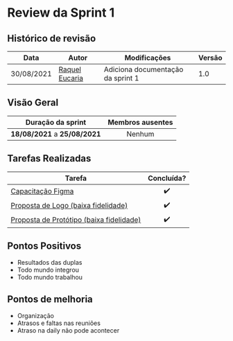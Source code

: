 # Review da Sprint 1

## Histórico de revisão

| Data       | Autor                                        | Modificações                      | Versão |
| ---------- | -------------------------------------------- | --------------------------------- | ------ |
| 30/08/2021 | [Raquel Eucaria](https://github.com/raqueleucaria)| Adiciona documentação da sprint 1 | 1.0    |

## Visão Geral

|        Duração da sprint        |  Membros ausentes |
| :-----------------------------: |  :--------------: |
| **18/08/2021** a **25/08/2021** |      Nenhum      |

## Tarefas Realizadas

| Tarefa | Concluída? |
| ------ | :--------: |
| [Capacitação Figma](https://github.com/sfernandos/agenda-g3/issues/10 ) | :heavy_check_mark: |
| [Proposta de Logo (baixa fidelidade)](https://github.com/sfernandos/agenda-g3/issues/6)| :heavy_check_mark: |
| [Proposta de Protótipo (baixa fidelidade)](https://github.com/sfernandos/agenda-g3/issues/5)| :heavy_check_mark: |


## Pontos Positivos
- Resultados das duplas
- Todo mundo integrou
- Todo mundo trabalhou

## Pontos de melhoria
- Organização
- Atrasos e faltas nas reuniões
- Atraso na daily não pode acontecer
